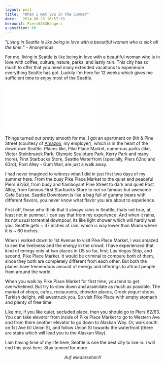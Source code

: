 ```yaml
---
layout: post
title:  "When I met you in the Summer"
date:   2014-06-28 16:57:10
herounit: Piers6263Hangers
y-position: 60
---
```

"<i>Living in Seattle is like being in love with a beautiful woman who is sick all the time.</i>" - Anonymous

For me, living in Seattle is like being in love with a beautiful woman who is in love with coffee, culture, nature, parks, and lastly rain. This city has so much to offer that you need many extended vacations to experience everything Seattle has got. Luckily I'm here for 12 weeks which gives me sufficient time to enjoy most of the Seattle.

<iframe class="video" src="//www.youtube.com/embed/UxBhs6xuz6w" frameborder="0" allowfullscreen=""></iframe>

Things turned out pretty smooth for me. I got an apartment on 8th & Pine Street (courtesy of [Amazon][amazon], my employer), which is in the heart of the downtown Seattle. Places like, Pike Place Market, numerous parks (like, Victor Steinbrueck Park, Olympic Sculpture Park, Kerry Park and many more), First Starbucks Store, Seattle Waterfront (specially, Piers 62nd and 63rd), Post Alley - Gum Wall, are just a walk away.

I had never imagined to witness what I did in just first two days of my summer here. From the busy Pike Place Market to the quiet and peaceful Piers 62/63, from busy and flamboyant Pine Street to dark and quiet Post Alley, from famous First Starbucks Store to not so famous but awesome Cafe Suisse. Seattle Downtown is like a bag full of gummy bears with different flavors, you never know what flavor you are about to experience. 

First off, those who think that it always rains in Seattle, thats not true, at least not in summer. I can say that from my experience. And when it rains, its not usual torrential downpour, its like light shower which will hardly wet you. Seattle gets ~ 37 inches of rain, which is way lower than Miami where it is ~ 60 inches.

When I walked down to 1st Avenue to visit Pike Place Market, I was amazed to see the liveliness and the energy in the crowd. I have experienced that kind of energy only at two places in US so far, first, Las Vegas Strip, and second, Pike Place Market. It would be criminal to compare both of them, since they both are completely different from each other. But both the places have tremendous amount of energy and offerings to attract people from around the world.

When you walk by Pike Place Market for first time, you tend to get overwhelmed. But try to slow down and assimilate as much as possible. The myriad of shops, cafes, restaurants, chowder places, Greek yogurt shops, Turkish delight, will awestruck you. So visit Pike Place with empty stomach and plenty of free time.

Like me, if you like quiet, secluded place, then you should go to Piers 62/63. You can take elevator from inside of Pike Place Market to go to Western Ave and from there another elevator to go down to Alaskan Way. Or, walk south on 1st Ave till Union St, and follow Union St towards the waterfront (there are stairs which will lead you to the Alaskan Way).

I am having time of my life here, Seattle is one the best city to live in. I will end this post here. Stay tunned for more.

<div style="text-align: center;"><i>Auf wiedersehen!!</i></div>
<br>

[amazon]: http://www.amazon.com